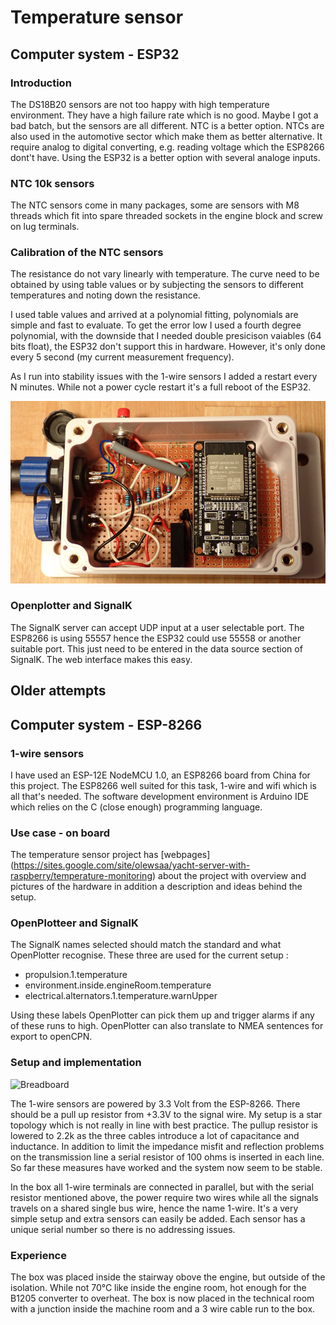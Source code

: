 # Temperature sensor 

## Computer system - ESP32

### Introduction
The DS18B20 sensors are not too happy with high temperature environment.
They have a high failure rate which is no good. Maybe I got a bad batch, but
the sensors are all different. NTC is a better option. NTCs are also used 
in the automotive sector which make them as better alternative. It require
analog to digital converting, e.g. reading voltage which the ESP8266 dont't
have. Using the ESP32 is a better option with several analoge inputs.

### NTC 10k sensors
The NTC sensors come in many packages, some are sensors with M8 threads which
fit into spare threaded sockets in the engine block and screw on lug terminals.

### Calibration of the NTC sensors
The resistance do not vary linearly with temperature. The curve need
to be obtained by using table values or by subjecting the sensors to
different temperatures and noting down the resistance.

I used table values and arrived at a polynomial fitting, polynomials
are simple and fast to evaluate. To get the error low I used a fourth
degree polynomial, with the downside that I needed double presicison
vaiables (64 bits float), the ESP32 don't support this in hardware. 
However, it's only done every 5 second (my current measurement frequency).

As I run into stability issues with the 1-wire sensors I added a restart every N minutes.
While not a power cycle restart it's a full reboot of the ESP32.

![prototype](https://github.com/olewsaa/Yacht-computer/blob/master/img/Temperature-NTC.png 
"prototype to be installed")

### Openplotter and SignalK
The SignalK server can accept UDP input at a user selectable port. The ESP8266
is using 55557 hence the ESP32 could use 55558 or another suitable port. This 
just need to be entered in the data source section of SignalK. The web 
interface makes this easy. 


## Older attempts

## Computer system - ESP-8266

### 1-wire sensors 

I have used an ESP-12E NodeMCU 1.0, an ESP8266 board from China for
this project. The ESP8266 well suited for this task, 1-wire and wifi
which is all that's needed. The software development environment is
Arduino IDE which relies on the C (close enough) programming language.

### Use case - on board
The temperature sensor project has [webpages]
(https://sites.google.com/site/olewsaa/yacht-server-with-raspberry/temperature-monitoring)
about the project with overview and pictures of the hardware in
addition a description and ideas behind the setup.

### OpenPlotteer and SignalK 

The SignalK names selected should match the standard and what OpenPlotter recognise. 
These three are used for the current setup :
* propulsion.1.temperature
* environment.inside.engineRoom.temperature
* electrical.alternators.1.temperature.warnUpper 

Using these labels OpenPlotter can pick them up and trigger alarms if
any of these runs to high. OpenPlotter can also translate to NMEA
sentences for export to openCPN.

### Setup and implementation

![Breadboard](https://github.com/olewsaa/Yacht-computer/blob/master/img/Temperatures_bb.png 
"ESP-8266 breadboard layout")

The 1-wire sensors are powered by 3.3 Volt from the ESP-8266. There
should be a pull up resistor from +3.3V to the signal wire.  My setup
is a star topology which is not really in line with best practice. The
pullup resistor is lowered to 2.2k as the three cables introduce a lot
of capacitance and inductance. In addition to limit the impedance
misfit and reflection problems on the transmission line a serial
resistor of 100 ohms is inserted in each line. So far these measures have
worked and the system now seem to be stable.

In the box all 1-wire terminals are connected in parallel, but with
the serial resistor mentioned above, the power require two wires while
all the signals travels on a shared single bus wire, hence the name
1-wire. It's a very simple setup and extra sensors can easily be
added. Each sensor has a unique serial number so there is no
addressing issues.

### Experience

The box was placed inside the stairway obove the engine, but outside of the 
isolation. While not 70°C like inside the engine room, hot enough for the B1205 
converter to overheat. The box is now placed in the technical room with a junction
inside the machine room and a 3 wire cable run to the box.







